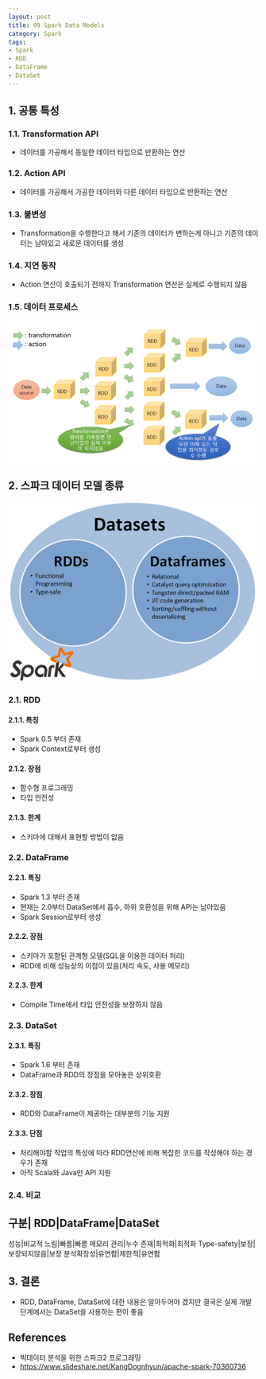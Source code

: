 ```yaml
---
layout: post
title: 09 Spark Data Models
category: Spark
tags:
- Spark
- RDD
- DataFrame
- DataSet
---
```

## 1. 공통 특성
### 1.1. Transformation API
- 데이터를 가공해서 동일한 데이터 타입으로 반환하는 연산
### 1.2. Action API
- 데이터를 가공해서 가공한 데이터와 다른 데이터 타입으로 반환하는 연산
### 1.3. 불변성
- Transformation을 수행한다고 해서 기존의 데이터가 변하는게 아니고 기존의 데이터는 남아있고 새로운 데이터를 생성
### 1.4. 지연 동작
- Action 연산이 호출되기 전까지 Transformation 연산은 실제로 수행되지 않음
### 1.5. 데이터 프로세스
![AltText](/public/img/Spark/sparkRDD.png)


## 2. 스파크 데이터 모델 종류
![AltText](/public/img/Spark/rdd_df_ds.png)
### 2.1. RDD
#### 2.1.1. 특징
- Spark 0.5 부터 존재
- Spark Context로부터 생성
#### 2.1.2. 장점
- 함수형 프로그래밍
- 타입 안전성
#### 2.1.3. 한계
- 스키마에 대해서 표현할 방법이 없음

### 2.2. DataFrame
#### 2.2.1. 특징
- Spark 1.3 부터 존재
- 현재는 2.0부터 DataSet에서 흡수, 하위 호환성을 위해 API는 남아있음
- Spark Session로부터 생성
#### 2.2.2. 장점
- 스키마가 포함된 관계형 모델(SQL을 이용한 데이터 처리)
- RDD에 비해 성능상의 이점이 있음(처리 속도, 사용 메모리)
#### 2.2.3. 한계
- Compile Time에서 타입 안전성을 보장하지 않음

### 2.3. DataSet
#### 2.3.1. 특징
- Spark 1.6 부터 존재
- DataFrame과 RDD의 장점을 모아놓은 상위호환
#### 2.3.2. 장점
- RDD와 DataFrame이 제공하는 대부분의 기능 지원
#### 2.3.3. 단점
- 처리해야할 작업의 특성에 따라 RDD연산에 비해 복잡한 코드를 작성해야 하는 경우가 존재
- 아직 Scala와 Java만 API 지원

### 2.4. 비교
구분| RDD|DataFrame|DataSet
-----------------------------
성능|비교적 느림|빠름|빠름
메모리 관리|누수 존재|최적화|최적화
Type-safety|보장|보장되지않음|보장
분석확장성|유연함|제한적|유연함

## 3. 결론
- RDD, DataFrame, DataSet에 대한 내용은 알아두어야 겠지만 결국은 실제 개발 단계에서는 DataSet을 사용하는 편이 좋음

## References
- 빅데이터 분석을 위한 스파크2 프로그래밍
- https://www.slideshare.net/KangDognhyun/apache-spark-70360736
